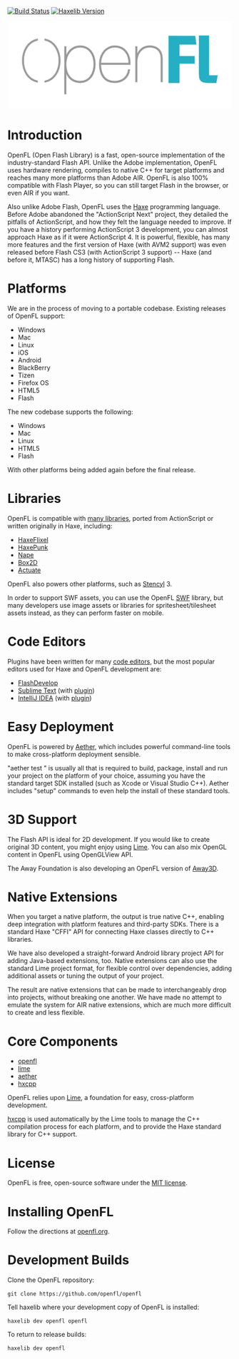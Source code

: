 [![Build Status](https://img.shields.io/travis/openfl/openfl.svg?style=flat)](https://travis-ci.org/openfl/openfl) [![Haxelib Version](https://img.shields.io/github/tag/openfl/openfl.svg?style=flat&label=haxelib)](http://lib.haxe.org/p/openfl)


<p align="center"><img src="openfl.png"/></p>


Introduction
============

OpenFL (Open Flash Library) is a fast, open-source implementation of the industry-standard Flash API. Unlike the Adobe implementation, OpenFL uses hardware rendering, compiles to native C++ for target platforms and reaches many more platforms than Adobe AIR. OpenFL is also 100% compatible with Flash Player, so you can still target Flash in the browser, or even AIR if you want.

Also unlike Adobe Flash, OpenFL uses the [Haxe](http://haxe.org/) programming language. Before Adobe abandoned the "ActionScript Next" project, they detailed the pitfalls of ActionScript, and how they felt the language needed to improve. If you have a history performing ActionScript 3 development, you can almost approach Haxe as if it were ActionScript 4. It is powerful, flexible, has many more features and the first version of Haxe (with AVM2 support) was even released before Flash CS3 (with ActionScript 3 support) -- Haxe (and before it, MTASC) has a long history of supporting Flash.


Platforms
=========

We are in the process of moving to a portable codebase. Existing releases of OpenFL support:

 * Windows
 * Mac
 * Linux
 * iOS
 * Android
 * BlackBerry
 * Tizen
 * Firefox OS
 * HTML5
 * Flash

The new codebase supports the following:

 * Windows
 * Mac
 * Linux
 * HTML5
 * Flash

With other platforms being added again before the final release. 


Libraries
=========

OpenFL is compatible with [many libraries](http://lib.haxe.org/all), ported from ActionScript or written originally in Haxe, including:

 * [HaxeFlixel](https://github.com/haxeflixel/flixel)
 * [HaxePunk](https://github.com/HaxePunk/HaxePunk)
 * [Nape](https://github.com/deltaluca/nape)
 * [Box2D](https://github.com/jgranick/Box2D)
 * [Actuate](https://github.com/jgranick/Actuate)

OpenFL also powers other platforms, such as [Stencyl](http://www.stencyl.com/) 3.

In order to support SWF assets, you can use the OpenFL [SWF](http://github.com/openfl/swf) library, but many developers use image assets or libraries for spritesheet/tilesheet assets instead, as they can perform faster on mobile.


Code Editors
============

Plugins have been written for many [code editors](http://haxe.org/com/ide), but the most popular editors used for Haxe and OpenFL development are:

 * [FlashDevelop](http://www.flashdevelop.org)
 * [Sublime Text](http://www.sublimetext.com) (with [plugin](https://github.com/clemos/haxe-sublime-bundle))
 * [IntelliJ IDEA](http://www.jetbrains.com/idea/) (with [plugin](http://plugins.jetbrains.com/plugin/6873?pr=))


Easy Deployment
===============

OpenFL is powered by [Aether](https://github.com/openfl/aether), which includes powerful command-line tools to make cross-platform deployment sensible.

"aether test <target>" is usually all that is required to build, package, install and run your project on the platform of your choice, assuming you have the standard target SDK installed (such as Xcode or Visual Studio C++). Aether includes "setup" commands to even help the install of these standard tools.


3D Support
==========

The Flash API is ideal for 2D development. If you would like to create original 3D content, you might enjoy using [Lime](https://github.com/openfl/lime). You can also mix OpenGL content in OpenFL using OpenGLView API.

The Away Foundation is also developing an OpenFL version of [Away3D](https://github.com/away3d/away3d-core-openfl/).


Native Extensions
=================

When you target a native platform, the output is true native C++, enabling deep integration with platform features and third-party SDKs. There is a standard Haxe "CFFI" API for connecting Haxe classes directly to C++ libraries.

We have also developed a straight-forward Android library project API for adding Java-based extensions, too. Native extensions can also use the standard Lime project format, for flexible control over dependencies, adding additional assets or tuning the output of your project.

The result are native extensions that can be made to interchangeably drop into projects, without breaking one another. We have made no attempt to emulate the system for AIR native extensions, which are much more difficult to create and less flexible.


Core Components
===============

 * [openfl](https://github.com/openfl/openfl)
 * [lime](https://github.com/openfl/lime)
 * [aether](https://github.com/openfl/aether)
 * [hxcpp](https://github.com/HaxeFoundation/hxcpp)

OpenFL relies upon [Lime](https://github.com/openfl/lime), a foundation for easy, cross-platform development.

[hxcpp](https://github.com/HaxeFoundation/hxcpp) is used automatically by the Lime tools to manage the C++ compilation process for each platform, and to provide the Haxe standard library for C++ support.


License
=======

OpenFL is free, open-source software under the [MIT license](LICENSE.md).


Installing OpenFL
=================

Follow the directions at [openfl.org](http://www.openfl.org/download).


Development Builds
==================

Clone the OpenFL repository:

    git clone https://github.com/openfl/openfl

Tell haxelib where your development copy of OpenFL is installed:

    haxelib dev openfl openfl

To return to release builds:

    haxelib dev openfl
